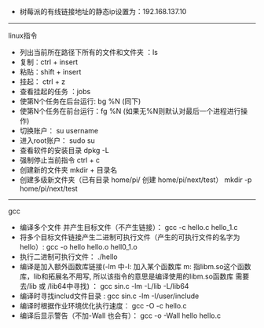 
* 树莓派的有线链接地址的静态ip设置为：192.168.137.10
---
linux指令
* 列出当前所在路径下所有的文件和文件夹 ：ls
* 复制：ctrl + insert
* 粘贴：shift + insert
* 挂起： ctrl + z
* 查看挂起的任务 ：jobs
* 使第N个任务在后台运行: bg %N (同下)
* 使第N个任务在前台运行：fg %N (如果无%N则默认对最后一个进程进行操作)
* 切换账户： su username
* 进入root账户： sudo su
* 查看软件的安装目录 dpkg -L <packagename> 
* 强制停止当前指令 ctrl + c 
* 创建新的文件夹 mkdir + 目录名
* 创建多级新文件夹（已有目录 home/pi/  创建 home/pi/next/test） mkdir -p home/pi/next/test


---
gcc
* 编译多个文件 并产生目标文件（不产生链接）： gcc -c hello.c hello_1.c  
* 将多个目标文件链接产生二进制可执行文件（产生的可执行文件的名字为hello）: gcc -o hello hello.o hell0_1.o   
* 执行二进制可执行文件： ./hello
* 编译是加入额外函数库链接(-lm 中-l: 加入某个函数库  m: 指libm.so这个函数库，lib和拓展名不用写, 所以该指令的意思是编译使用的libm.so函数库 需要去/lib 或 /lib64中寻找) ： gcc sin.c -lm -L/lib -L/lib64
* 编译时寻找includ文件目录 : gcc sin.c -lm -I/user/include 
* 编译时根据作业环境优化执行速度： gcc -O -c hello.c
* 编译后显示警告（不加-Wall 也会有）： gcc -o -Wall hello hello.c 